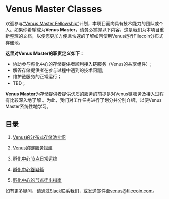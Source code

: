 # Venus Master Classes

欢迎参与[“Venus Master Fellowship”]()计划，本项目面向具有技术能力的团队或个人。如果你希望成为**Venus Master**，请务必掌握以下内容，这是我们为本项目重新整理的文档，以便您更加方便且快速的了解如何使用Venus运行Filecoin分布式存储池。

**这里对Venus Master的职责定义如下：**

- 协助参与孵化中心的存储提供者顺利接入链服务（Venus的共享组件）;
- 解答存储提供者在参与过程中遇到的技术问题;
- 维护链服务的正常运行；
- TBD；

**Venus Master**为存储提供者提供优质的服务的前提是对Venus链服务及接入过程有比较深入地了解 。为此，我们对工作任务进行了划分并分别介绍，以便Venus Master系统性地学习。

## 目录

1. [Venus的分布式存储池介绍](Introduction_to_venus_mining_pool.md)

2. [Venus的链服务搭建](Chain_service_construction.md)

3. [孵化中心节点日常运维](Daily_op_and_maintenance.md)

4. [孵化中心答疑篇](Q&A.md)

5. [孵化中心的节点迁出指南](Incubation_exit_guide.md)

如有更多疑问，请通过[Slack](https://filecoinproject.slack.com/archives/CEHHJNJS3)联系我们，或发送邮件至[venus@filecoin.com](venus@filecoin.com)。
